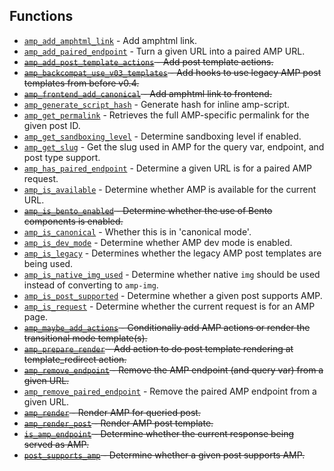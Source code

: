 ## Functions

* [`amp_add_amphtml_link`](amp_add_amphtml_link.md) - Add amphtml link.
* [`amp_add_paired_endpoint`](amp_add_paired_endpoint.md) - Turn a given URL into a paired AMP URL.
* ~~[`amp_add_post_template_actions`](amp_add_post_template_actions.md) - Add post template actions.~~
* ~~[`amp_backcompat_use_v03_templates`](amp_backcompat_use_v03_templates.md) - Add hooks to use legacy AMP post templates from before v0.4.~~
* ~~[`amp_frontend_add_canonical`](amp_frontend_add_canonical.md) - Add amphtml link to frontend.~~
* [`amp_generate_script_hash`](amp_generate_script_hash.md) - Generate hash for inline amp-script.
* [`amp_get_permalink`](amp_get_permalink.md) - Retrieves the full AMP-specific permalink for the given post ID.
* [`amp_get_sandboxing_level`](amp_get_sandboxing_level.md) - Determine sandboxing level if enabled.
* [`amp_get_slug`](amp_get_slug.md) - Get the slug used in AMP for the query var, endpoint, and post type support.
* [`amp_has_paired_endpoint`](amp_has_paired_endpoint.md) - Determine a given URL is for a paired AMP request.
* [`amp_is_available`](amp_is_available.md) - Determine whether AMP is available for the current URL.
* ~~[`amp_is_bento_enabled`](amp_is_bento_enabled.md) - Determine whether the use of Bento components is enabled.~~
* [`amp_is_canonical`](amp_is_canonical.md) - Whether this is in &#039;canonical mode&#039;.
* [`amp_is_dev_mode`](amp_is_dev_mode.md) - Determine whether AMP dev mode is enabled.
* [`amp_is_legacy`](amp_is_legacy.md) - Determines whether the legacy AMP post templates are being used.
* [`amp_is_native_img_used`](amp_is_native_img_used.md) - Determine whether native `img` should be used instead of converting to `amp-img`.
* [`amp_is_post_supported`](amp_is_post_supported.md) - Determine whether a given post supports AMP.
* [`amp_is_request`](amp_is_request.md) - Determine whether the current request is for an AMP page.
* ~~[`amp_maybe_add_actions`](amp_maybe_add_actions.md) - Conditionally add AMP actions or render the transitional mode template(s).~~
* ~~[`amp_prepare_render`](amp_prepare_render.md) - Add action to do post template rendering at template_redirect action.~~
* ~~[`amp_remove_endpoint`](amp_remove_endpoint.md) - Remove the AMP endpoint (and query var) from a given URL.~~
* [`amp_remove_paired_endpoint`](amp_remove_paired_endpoint.md) - Remove the paired AMP endpoint from a given URL.
* ~~[`amp_render`](amp_render.md) - Render AMP for queried post.~~
* ~~[`amp_render_post`](amp_render_post.md) - Render AMP post template.~~
* ~~[`is_amp_endpoint`](is_amp_endpoint.md) - Determine whether the current response being served as AMP.~~
* ~~[`post_supports_amp`](post_supports_amp.md) - Determine whether a given post supports AMP.~~
